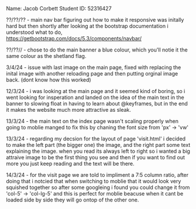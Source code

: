 Name: Jacob Corbett
Student ID: 52316427

??/??/?? - main nav bar figuring out how to make it responsive was initally hard but then shortly after looking at the bootstrap documentation i understood what to do, https://getbootstrap.com/docs/5.3/components/navbar/


??/??// - chose to do the main banner a blue colour, which you'll notie it the same colour as the shetland flag.

3/4/24 - issue with last image on the main page, fixed with replacing the inital image with another reloading page and then putting orginal image back. (dont know how this worked)

12/3/24 - i was looking at the main page and it seemed kind of boring, so i went looking for insperation and landed on the idea of the main text in the banner to slowing float in having to learn about @keyframes, but in the end it makes the website much more attractive as sleak. 

13/3/24 - the main text on the index page wasn't scaling properly when going to moblie manged to fix this by chaning the font size from 'px' -> 'vw'


13/3/24 - regarding my decsion for the layout of page 'visit.html' i decided to make the left part (the bigger one) the image, and the right part some text explaining the image. when you read its always left to right so i wanted a big attraive image to be the first thing you see and then if you want to find out more you just keep reading and the text will be there.

14/3/24 - for the visit page we are told to impliment a 7:5 column ratio, after doing that i notcied that when switching to moblie that it would look very squished together so after some googleing i found you could change it from 'col-5' -> 'col-lg-5' and this is perfect for moblie beacuse when it cant be loaded side by side they will go ontop of the other one.